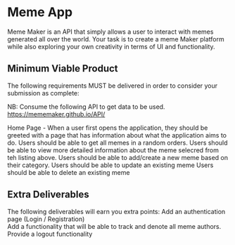 # Meme App 
Meme Maker is an API that simply allows a user to interact with memes generated all over the world. Your task is to create a meme Maker platform while also exploring your own creativity in terms of UI and functionality.

## Minimum Viable Product
The following requirements MUST be delivered in order to consider your submission as complete:

NB: Consume the following API to get data to be used. https://mememaker.github.io/API/

Home Page - When a user first opens the application, they should be greeted with a page that has information about what the application aims to do.
Users should be able to get all memes in a random orders.
Users should be able to view more detailed information about the meme selecred from teh listing above.
Users should be able to add/create a new meme based on their category.
Users should be able to update an existing meme
Users should be able to delete an existing meme

## Extra Deliverables

The following deliverables will earn you extra points:
Add an authentication page (Login / Registration)  
Add a functionality that will be able to track and denote all meme authors.
Provide a logout functionality

